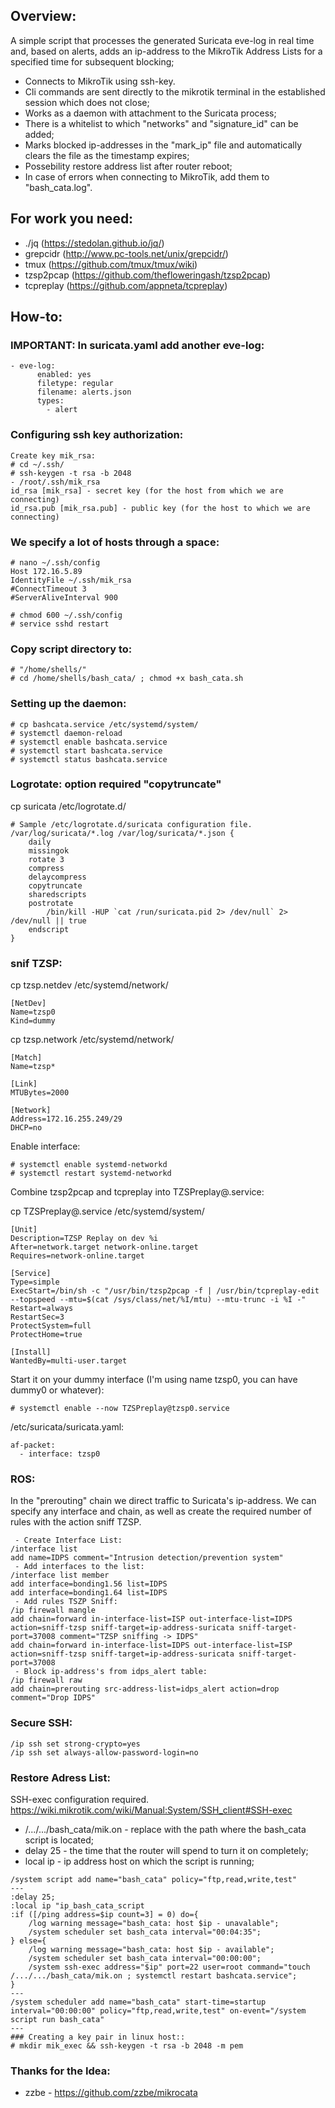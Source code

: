 ## Overview:
A simple script that processes the generated Suricata eve-log in real time and, based on alerts, adds an ip-address to the MikroTik Address Lists for a specified time for subsequent blocking;
* Connects to MikroTik using ssh-key.
* Cli commands are sent directly to the mikrotik terminal in the established session which does not close;
* Works as a daemon with attachment to the Suricata process;
* There is a whitelist to which "networks" and "signature_id" can be added;
* Marks blocked ip-addresses in the "mark_ip" file and automatically clears the file as the timestamp expires;
* Possebility restore address list after router reboot;
* In case of errors when connecting to MikroTik, add them to "bash_cata.log".

## For work you need:
* ./jq (https://stedolan.github.io/jq/)
* grepcidr (http://www.pc-tools.net/unix/grepcidr/)
* tmux (https://github.com/tmux/tmux/wiki)
* tzsp2pcap (https://github.com/thefloweringash/tzsp2pcap)
* tcpreplay (https://github.com/appneta/tcpreplay)

## How-to:
### IMPORTANT: In suricata.yaml add another eve-log:
```
- eve-log:
      enabled: yes
      filetype: regular
      filename: alerts.json
      types:
        - alert
```

### Configuring ssh key authorization:
```
Create key mik_rsa:
# cd ~/.ssh/
# ssh-keygen -t rsa -b 2048
- /root/.ssh/mik_rsa
id_rsa [mik_rsa] - secret key (for the host from which we are connecting)
id_rsa.pub [mik_rsa.pub] - public key (for the host to which we are connecting)
```

### We specify a lot of hosts through a space:
```
# nano ~/.ssh/config
Host 172.16.5.89
IdentityFile ~/.ssh/mik_rsa
#ConnectTimeout 3
#ServerAliveInterval 900

# chmod 600 ~/.ssh/config
# service sshd restart
```

### Copy script directory to:
```
# "/home/shells/"
# cd /home/shells/bash_cata/ ; chmod +x bash_cata.sh
```

### Setting up the daemon:
```
# cp bashcata.service /etc/systemd/system/
# systemctl daemon-reload
# systemctl enable bashcata.service
# systemctl start bashcata.service
# systemctl status bashcata.service
```

### Logrotate: option required "copytruncate"
cp suricata /etc/logrotate.d/
```
# Sample /etc/logrotate.d/suricata configuration file.
/var/log/suricata/*.log /var/log/suricata/*.json {
    daily
    missingok
    rotate 3
    compress
    delaycompress
    copytruncate
    sharedscripts
    postrotate
        /bin/kill -HUP `cat /run/suricata.pid 2> /dev/null` 2> /dev/null || true
    endscript
}
```

### snif TZSP:
cp tzsp.netdev /etc/systemd/network/
```
[NetDev]
Name=tzsp0
Kind=dummy
```

cp tzsp.network /etc/systemd/network/
```
[Match]
Name=tzsp*

[Link]
MTUBytes=2000

[Network]
Address=172.16.255.249/29
DHCP=no
```

Enable interface:
```
# systemctl enable systemd-networkd
# systemctl restart systemd-networkd
```

Combine tzsp2pcap and tcpreplay into TZSPreplay@.service:

cp TZSPreplay@.service /etc/systemd/system/
```
[Unit]
Description=TZSP Replay on dev %i
After=network.target network-online.target
Requires=network-online.target

[Service]
Type=simple
ExecStart=/bin/sh -c "/usr/bin/tzsp2pcap -f | /usr/bin/tcpreplay-edit --topspeed --mtu=$(cat /sys/class/net/%I/mtu) --mtu-trunc -i %I -"
Restart=always
RestartSec=3
ProtectSystem=full
ProtectHome=true

[Install]
WantedBy=multi-user.target
```

Start it on your dummy interface (I'm using name tzsp0, you can have dummy0 or whatever):
```
# systemctl enable --now TZSPreplay@tzsp0.service
```

/etc/suricata/suricata.yaml:
```
af-packet:
  - interface: tzsp0
```

### ROS:
In the "prerouting" chain we direct traffic to Suricata's ip-address. We can specify any interface and chain, as well as create the required number of rules with the action sniff TZSP.
```
 - Create Interface List:
/interface list
add name=IDPS comment="Intrusion detection/prevention system"
 - Add interfaces to the list:
/interface list member
add interface=bonding1.56 list=IDPS
add interface=bonding1.64 list=IDPS
 - Add rules TSZP Sniff:
/ip firewall mangle
add chain=forward in-interface-list=ISP out-interface-list=IDPS action=sniff-tzsp sniff-target=ip-address-suricata sniff-target-port=37008 comment="TZSP sniffing -> IDPS"
add chain=forward in-interface-list=IDPS out-interface-list=ISP action=sniff-tzsp sniff-target=ip-address-suricata sniff-target-port=37008
 - Block ip-address's from idps_alert table:
/ip firewall raw
add chain=prerouting src-address-list=idps_alert action=drop comment="Drop IDPS"
```

### Secure SSH:
```
/ip ssh set strong-crypto=yes
/ip ssh set always-allow-password-login=no
```

### Restore Adress List:
SSH-exec configuration required. https://wiki.mikrotik.com/wiki/Manual:System/SSH_client#SSH-exec
* /.../.../bash_cata/mik.on - replace with the path where the bash_cata script is located;
* delay 25 - the time that the router will spend to turn it on completely;
* local ip - ip address host on which the script is running;
```
/system script add name="bash_cata" policy="ftp,read,write,test"
---
:delay 25;
:local ip "ip_bash_cata_script
:if ([/ping address=$ip count=3] = 0) do={
    /log warning message="bash_cata: host $ip - unavalable";
    /system scheduler set bash_cata interval="00:04:35";
} else={
    /log warning message="bash_cata: host $ip - available";
    /system scheduler set bash_cata interval="00:00:00";
    /system ssh-exec address="$ip" port=22 user=root command="touch /.../.../bash_cata/mik.on ; systemctl restart bashcata.service";
}
---
/system scheduler add name="bash_cata" start-time=startup interval="00:00:00" policy="ftp,read,write,test" on-event="/system script run bash_cata"
---
### Сreating a key pair in linux host::
# mkdir mik_exec && ssh-keygen -t rsa -b 2048 -m pem
```

### Thanks for the Idea:
* zzbe - https://github.com/zzbe/mikrocata
